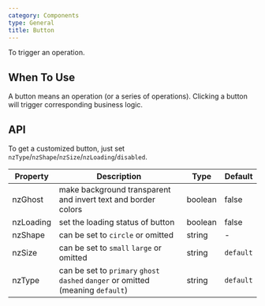 ```yaml
---
category: Components
type: General
title: Button
---
```


To trigger an operation.

## When To Use

A button means an operation (or a series of operations). Clicking a button will trigger corresponding business logic.

## API

To get a customized button, just set `nzType`/`nzShape`/`nzSize`/`nzLoading`/`disabled`.

| Property | Description | Type | Default |
| -------- | ----------- | ---- | ------- |
| nzGhost | make background transparent and invert text and border colors | boolean | false |
| nzLoading | set the loading status of button | boolean | false |
| nzShape | can be set to `circle` or omitted | string | - |
| nzSize | can be set to `small` `large` or omitted | string | `default` |
| nzType | can be set to `primary` `ghost` `dashed` `danger` or omitted (meaning `default`) | string | `default` |

